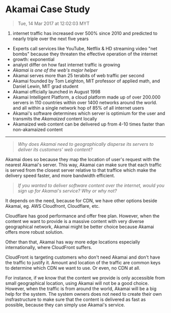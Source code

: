 # Akamai Case Study
> Tue, 14 Mar 2017 at 12:02:03 MYT

1. internet traffic has increased over 500% since 2010 and predicted to nearly triple over the next five years
- Experts call services like YouTube, Netflix & HD streaming video "net bombs" because they threaten the effective operation of the internet
- growth: exponential
- analyst differ on how fast internet traffic is growing
- *Akamai is one of the web's major helper*
- Akamai serves more than 25 terabits of web traffic per second
- Akamai founded by Tom Leighton, MIT professor of applied math, and Daniel Lewin, MIT grad student
- Akamai officially launched in August 1998
- Akamai Intelligent Platform, a cloud platform made up of over 200.000 servers in 110 countries within over 1400 networks around the world. and all within a single network hop of 85% of all internet users
- Akamai's software determines which server is optimium for the user and transmits the *Akamaized* content locally
- Akamaized web content can be delivered up from 4-10 times faster than non-akamaized content

---
> *Why does Akamai need to geographically disperse its servers to deliver its customers' web content?*

Akamai does so because they map the location of user's request with the nearest Akamai's server. This way, Akamai can make sure that each traffic is served from the closest server relative to that traffice which make the delivery speed faster, and more bandwidth efficient.


> *If you wanted to deliver software content over the internet, would you sign up for Akamai's service? Why or why not?*

It depends on the need, because for CDN, we have other options beside Akamai, eg. AWS Cloudfront, Cloudflare, etc.

Cloudflare has good performance and offer free plan. However, when the content we want to provide is a massive content with very diverse geographical network, Akamai might be better choice because Akamai offers more robust solution.

Other than that, Akamai has way more edge locations especially internationally, where CloudFront suffers.

CloudFront is targeting customers who don't need Akamai and don't have the traffic to justify it. Amount and location of the traffic are common keys to determine which CDN we want to use. Or even, no CDN at all.

For instance, if we know that the content we provide is only accessible from small geographical location, using Akamai will not be a good choice. However, when the traffic is from around the world, Akamai will be a big help for the system. The system owners does not need to create their own insfrastructure to make sure that the content is delivered as fast as possible, because they can simply use Akamai's service.

